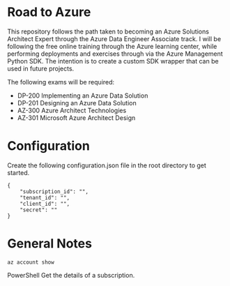 # Road to Azure
This repository follows the path taken to becoming an Azure Solutions Architect Expert through the Azure Data Engineer Associate track. I will be following the free online training through the Azure learning center, while performing deployments and exercises through via the Azure Management Python SDK. The intention is to create a custom SDK wrapper that can be used in future projects.

The following exams will be required:


- DP-200 Implementing an Azure Data Solution 
- DP-201 Designing an Azure Data Solution 
- AZ-300 Azure Architect Technologies 
- AZ-301 Microsoft Azure Architect Design 

# Configuration 

Create the following configuration.json file in the root directory to get started.

    {
        "subscription_id": "",
        "tenant_id": "",
        "client_id": "",
        "secret": ""
    }


# General Notes

    az account show 
    
PowerShell Get the details of a subscription.